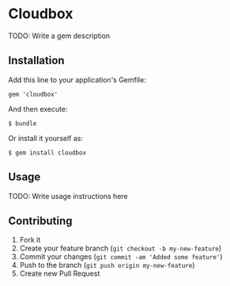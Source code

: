 # Cloudbox

TODO: Write a gem description

## Installation

Add this line to your application's Gemfile:

    gem 'cloudbox'

And then execute:

    $ bundle

Or install it yourself as:

    $ gem install cloudbox

## Usage

TODO: Write usage instructions here

## Contributing

1. Fork it
2. Create your feature branch (`git checkout -b my-new-feature`)
3. Commit your changes (`git commit -am 'Added some feature'`)
4. Push to the branch (`git push origin my-new-feature`)
5. Create new Pull Request
